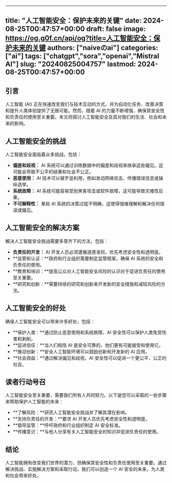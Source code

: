 
---
title: "人工智能安全：保护未来的关键"
date: 2024-08-25T00:47:57+00:00
draft: false
image: https://og.g0f.cn/api/og?title=人工智能安全：保护未来的关键
authors: ["naiveのai"]
categories: ["ai"]
tags: ["chatgpt","sora","openai","Mistral AI"]
slug: "20240825004757"
lastmod: 2024-08-25T00:47:57+00:00
---
## 引言

人工智能 (AI) 正在快速改变我们与技术互动的方式，并为自动化任务、改善决策和提升人类体验提供了无限可能。然而，随着 AI 的力量不断增强，确保其安全性和负责任的使用至关重要。本文将探讨人工智能安全及其对我们的生活、社会和未来的影响。

## 人工智能安全的挑战

人工智能安全面临着众多挑战，包括：

- **偏差和歧视：** AI 系统可以通过训练数据中的偏差和歧视来继承这些偏见。这可能会导致不公平的结果和社会不公正。
- **恶意使用：** AI 技术可以被歹徒利用，例如发动网络攻击、传播错误信息或操纵选举。
- **系统故障：** AI 系统可能容易受到黑客攻击或软件故障，这可能导致灾难性后果。
- **不可解释性：** 某些 AI 系统的决策过程不明确，这使得很难理解和解决任何错误或偏见。

## 人工智能安全的解决方案

解决人工智能安全挑战需要多管齐下的方法，包括：

- **负责任的开发：** AI 开发人员必须遵循道德准则，优先考虑安全性和透明度。
- **监管和认证：**政府和行业组织需要制定监管框架，确保 AI 系统的安全和负责任的使用。
- **教育和培训：**提高公众对人工智能安全风险的认识对于促进负责任的使用至关重要。
- **研究和创新：**需要持续的研究和创新来开发新的安全措施和减轻风险的方法。

## 人工智能安全的好处

确保人工智能安全可以带来许多好处，包括：

- **保护人类：**通过防止恶意使用和系统故障，AI 安全性可以保护人类免受伤害和剥削。
- **促进信任：**当人们相信 AI 是安全可靠的，他们更有可能接受和使用它。
- **推动创新：**安全人工智能环境可以鼓励创新和开发新的 AI 应用。
- **社会效益：**通过解决偏见和歧视，AI 安全性可以促进一个更公平、公正的社会。

## 读者行动号召

人工智能安全至关重要，需要我们所有人共同努力。以下是您可以采取的一些步骤来帮助保护人工智能的未来：

- **了解风险：**研究人工智能安全挑战并了解其潜在影响。
- **支持负责任的开发：**要求 AI 开发人员优先考虑安全性和透明度。
- **倡导监管：**呼吁政府和行业组织制定 AI 安全标准。
- **传播意识：**与他人分享有关人工智能安全的知识并促进负责任的使用。

## 结论

人工智能拥有改变我们世界的潜力，但确保其安全性和负责任使用至关重要。通过解决挑战、实施解决方案和采取行动，我们可以创造一个 AI 安全的未来，为人类和社会带来好处。